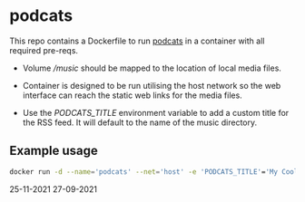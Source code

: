 # podcats

This repo contains a Dockerfile to run [podcats](https://github.com/jakubroztocil/podcats) in a container with all required pre-reqs.

* Volume */music* should be mapped to the location of local media files.

* Container is designed to be run utilising the host network so the web interface can reach the static web links for the media files.

* Use the *PODCATS_TITLE* environment variable to add a custom title for the RSS feed. It will default to the name of the music directory.

## Example usage

```sh
docker run -d --name='podcats' --net='host' -e 'PODCATS_TITLE'='My Cool Music' -e 'TCP_PORT_5000'='5000' -v '/localmusic':'/music':'ro,slave' -e "BRIDGE_IP=$(ip -4 addr show br0 | grep -Po 'inet \K[\d.]+')" 'mrporcles/podcats:latest'
```

25-11-2021
27-09-2021
